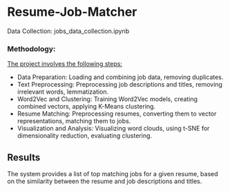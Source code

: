 # Resume-Job-Matcher
Data Collection: jobs_data_collection.ipynb

### Methodology: 
<ins>The project involves the following steps:</ins>

 * Data Preparation: Loading and combining job data, removing duplicates.
 * Text Preprocessing: Preprocessing job descriptions and titles, removing irrelevant words, lemmatization.
 * Word2Vec and Clustering: Training Word2Vec models, creating combined vectors, applying K-Means clustering.
 * Resume Matching: Preprocessing resumes, converting them to vector representations, matching them to jobs.
 * Visualization and Analysis: Visualizing word clouds, using t-SNE for dimensionality reduction, evaluating clustering.
## Results
The system provides a list of top matching jobs for a given resume, based on the similarity between the resume and job descriptions and titles.
